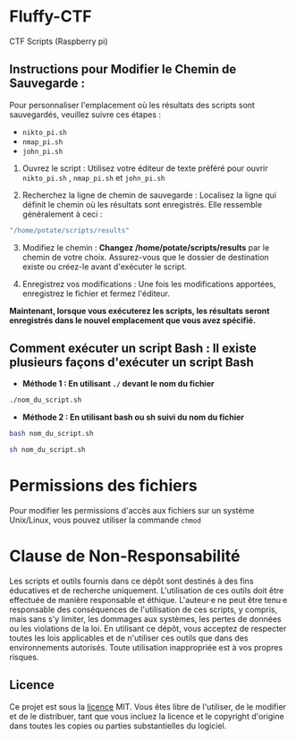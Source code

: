 # Fluffy-CTF
CTF Scripts (Raspberry pi)


## Instructions pour Modifier le Chemin de Sauvegarde :

Pour personnaliser l'emplacement où les résultats des scripts sont sauvegardés, veuillez suivre ces étapes :
- `nikto_pi.sh`
- `nmap_pi.sh`
- `john_pi.sh`



1. Ouvrez le script : Utilisez votre éditeur de texte préféré pour ouvrir `nikto_pi.sh` , `nmap_pi.sh` et `john_pi.sh`

2. Recherchez la ligne de chemin de sauvegarde : Localisez la ligne qui définit le chemin où les résultats sont enregistrés. Elle ressemble généralement à ceci :

```js
"/home/potate/scripts/results"
```

3. Modifiez le chemin : **Changez /home/potate/scripts/results** par le chemin de votre choix. Assurez-vous que le dossier de destination existe ou créez-le avant d'exécuter le script.

4. Enregistrez vos modifications : Une fois les modifications apportées, enregistrez le fichier et fermez l'éditeur.

**Maintenant, lorsque vous exécuterez les scripts, les résultats seront enregistrés dans le nouvel emplacement que vous avez spécifié.**

## Comment exécuter un script Bash : Il existe plusieurs façons d'exécuter un script Bash

- **Méthode 1 : En utilisant `./` devant le nom du fichier**
```bash
./nom_du_script.sh
```
- **Méthode 2 : En utilisant bash ou sh suivi du nom du fichier**
```bash
bash nom_du_script.sh
```
```bash
sh nom_du_script.sh
```

# Permissions des fichiers
Pour modifier les permissions d'accès aux fichiers sur un système Unix/Linux, vous pouvez utiliser la commande `chmod`

# Clause de Non-Responsabilité

Les scripts et outils fournis dans ce dépôt sont destinés à des fins éducatives et de recherche uniquement. L'utilisation de ces outils doit être effectuée de manière responsable et éthique. L'auteur·e ne peut être tenu·e responsable des conséquences de l'utilisation de ces scripts, y compris, mais sans s'y limiter, les dommages aux systèmes, les pertes de données ou les violations de la loi. En utilisant ce dépôt, vous acceptez de respecter toutes les lois applicables et de n'utiliser ces outils que dans des environnements autorisés. Toute utilisation inappropriée est à vos propres risques.

## Licence
Ce projet est sous la [licence](https://github.com/PotiteBulle/Fluffy-CTF/blob/main/LICENSE) MIT. Vous êtes libre de l'utiliser, de le modifier et de le distribuer, tant que vous incluez la licence et le copyright d'origine dans toutes les copies ou parties substantielles du logiciel.